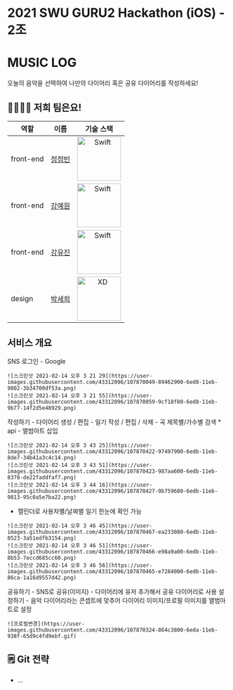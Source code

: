 # 2021 SWU GURU2 Hackathon (iOS) - 2조
# MUSIC LOG
오늘의 음악을 선택하여 나만의 다이어리 혹은 공유 다이어리를 작성하세요!

## 👩‍👩‍👧‍👧 저희 팀은요!

| 역할    	    | 이름                                |기술 스택|
|--------------|---------------------------------------|:--------:|
| front-end | [정정빈](https://github.com/lollin0) |<img src="https://firebasestorage.googleapis.com/v0/b/firestorage-test-c9b9a.appspot.com/o/images%2FSwift-Logo.png?alt=media&token=b49ec577-5b11-4489-a891-e4bb94117ce8" alt="Swift" width="100px">|
| front-end | [강예원]() |<img src="https://firebasestorage.googleapis.com/v0/b/firestorage-test-c9b9a.appspot.com/o/images%2FSwift-Logo.png?alt=media&token=b49ec577-5b11-4489-a891-e4bb94117ce8" alt="Swift" width="100px">|
| front-end| [강유진]()|<img src="https://firebasestorage.googleapis.com/v0/b/firestorage-test-c9b9a.appspot.com/o/images%2FSwift-Logo.png?alt=media&token=b49ec577-5b11-4489-a891-e4bb94117ce8" alt="Swift" width="100px">|
| design   	  | [박세희]()|<img src="https://i.imgur.com/hSLnAb7.png" alt="XD" width="100px">||

## 서비스 개요
 SNS 로그인
    - Google
    
    ![스크린샷 2021-02-14 오후 3 21 29](https://user-images.githubusercontent.com/43312096/107870049-89462900-6ed8-11eb-9802-3b34700df53a.png)
    ![스크린샷 2021-02-14 오후 3 21 55](https://user-images.githubusercontent.com/43312096/107870059-9cf18f80-6ed8-11eb-9b77-14f2d5e48929.png)

 작성하기
    - 다이어리 생성 / 편집
    - 일기 작성 / 편집 / 삭제
        - 곡 제목별/가수별 검색 * api
        - 앨범아트 삽입
        
    ![스크린샷 2021-02-14 오후 3 43 25](https://user-images.githubusercontent.com/43312096/107870422-97497900-6edb-11eb-8de7-34b41a3c4c14.png)
    ![스크린샷 2021-02-14 오후 3 43 51](https://user-images.githubusercontent.com/43312096/107870423-987aa600-6edb-11eb-8378-de22faddfaf7.png)
    ![스크린샷 2021-02-14 오후 3 44 16](https://user-images.githubusercontent.com/43312096/107870427-9b759680-6edb-11eb-9813-95c0a5e7ba22.png)
   
   - 캘린더로 사용자별/날짜별 일기 한눈에 확인 가능
    
    ![스크린샷 2021-02-14 오후 3 46 45](https://user-images.githubusercontent.com/43312096/107870467-ea233080-6edb-11eb-8523-3a51edfb3154.png)
    ![스크린샷 2021-02-14 오후 3 46 51](https://user-images.githubusercontent.com/43312096/107870466-e98a9a00-6edb-11eb-8b53-7eccd685cc60.png)
    ![스크린샷 2021-02-14 오후 3 46 56](https://user-images.githubusercontent.com/43312096/107870465-e7284000-6edb-11eb-86ca-1a16d9557d42.png)

 공유하기
    - SNS로 공유(이미지)
    - 다이어리에 유저 추가해서 공유 다이어리로 사용
 설정하기
    - 음악 다이어리라는 콘셉트에 맞추어 다이어리 이미지/프로필 이미지를 앨범아트로 설정
    
    ![프로필변경](https://user-images.githubusercontent.com/43312096/107870324-864c3800-6eda-11eb-938f-65d9c4fd9ebf.gif)

## 🗒 Git 전략
- ...
